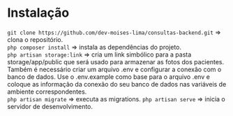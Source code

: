 # Instalação
`git clone https://github.com/dev-moises-lima/consultas-backend.git` => clona o repositório.<br>
`php composer install` => instala as dependências do projeto.<br>
`php artisan storage:link` => cria um link simbólico para a pasta storage/app/public que será usado para armazenar as fotos dos pacientes.<br>
Também é necessário criar um arquivo .env e configurar a conexâo com o banco de dados. Use o .env.example como base para o arquivo .env e coloque as informação da conexão do seu banco de dados nas variáveis de ambiente correspondentes.<br>
`php artisan migrate` => executa as migrations.
`php artisan serve` => inicia o servidor de desenvolvimento.
